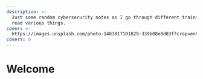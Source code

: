 ```yaml
---
description: >-
  Just some random cybersecurity notes as I go through different trainings and
  read various things.
cover: >-
  https://images.unsplash.com/photo-1483817101829-339b08e8d83f?crop=entropy&cs=srgb&fm=jpg&ixid=MnwxOTcwMjR8MHwxfHNlYXJjaHwxMHx8Y3liZXJzZWN1cml0eXxlbnwwfHx8fDE2NDExODA1NDM&ixlib=rb-1.2.1&q=85
coverY: 0
---
```


# Welcome

